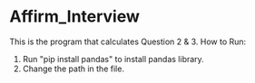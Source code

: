 # Affirm_Interview
This is the program that calculates Question 2 & 3.
How to Run:
1. Run "pip install pandas" to install pandas library.
2. Change the path in the file.
